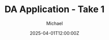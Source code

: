 ---
title: "DA Application - Take 1"
slug: 'da_application-take-1'
meta_title: ""
description: "this is meta description"
date: 2025-04-01T12:00:00Z
image: "images/council/2025_04_01-PAN-523504_returned.jpg"
categories: ["council"]
author: "Michael"
tags: ["council"]
summary: "My first ever attempt at submitting a Development Application."
draft: false
---